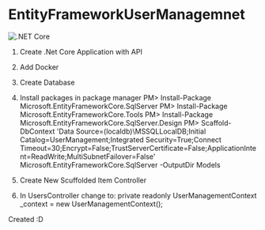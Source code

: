 # EntityFrameworkUserManagemnet

![.NET Core](https://github.com/moonlaughs/EntityFrameworkUserManagement/workflows/.NET%20Core/badge.svg)

1. Create .Net Core Application with API
2. Add Docker
3. Create Database
4. Install packages in package manager
    PM> Install-Package Microsoft.EntityFrameworkCore.SqlServer
    PM> Install-Package Microsoft.EntityFrameworkCore.Tools
    PM> Install-Package Microsoft.EntityFrameworkCore.SqlServer.Design
    PM> Scaffold-DbContext 'Data Source=(localdb)\MSSQLLocalDB;Initial Catalog=UserManagement;Integrated Security=True;Connect Timeout=30;Encrypt=False;TrustServerCertificate=False;ApplicationIntent=ReadWrite;MultiSubnetFailover=False' Microsoft.EntityFrameworkCore.SqlServer -OutputDir Models
    
5. Create New Scuffolded Item Controller
6. In UsersController change to: private readonly UserManagementContext _context = new UserManagementContext();

Created :D
